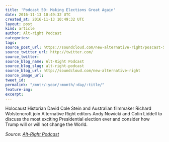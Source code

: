 ```yaml
---
title: 'Podcast 50: Making Elections Great Again'
date: 2016-11-13 10:49:32 UTC
created_at: 2016-11-13 10:49:32 UTC
layout: post
kind: article
author: Alt-right Podcast
categories: 
tags: 
source_post_url: https://soundcloud.com/new-alternative-right/poscast-50-making-elections-great-again
source_twitter_url: http://twitter.com/
source_twitter: 
source_blog_name: Alt-Right Podcast
source_blog_slug: alt-right-podcast
source_blog_url: http://soundcloud.com/new-alternative-right
source_image_url: 
tweet_id: 
permalink: "/mntr/:year/:month/:day/:title/"
feature-img: 
excerpt: 
---
```

Holocaust Historian David Cole Stein and Australian filmmaker Richard Wolstencroft join Alternative Right editors Andy Nowicki and Colin Liddell to discuss the most exciting Presidential election ever and consider how Trump will or will not change the World.<div class="">
    <i>Source: <a href="http://soundcloud.com/new-alternative-right">Alt-Right Podcast</a></i>
</div>
